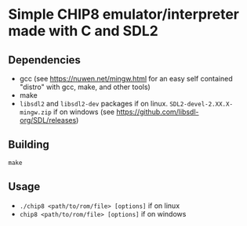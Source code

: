 # Simple CHIP8 emulator/interpreter made with C and SDL2

## Dependencies
* gcc (see https://nuwen.net/mingw.html for an easy self contained "distro" with gcc, make, and other tools)
* make
* `libsdl2` and `libsdl2-dev` packages if on linux. `SDL2-devel-2.XX.X-mingw.zip` if on windows (see https://github.com/libsdl-org/SDL/releases)

## Building
`make`

## Usage
* `./chip8 <path/to/rom/file> [options]` if on linux
* `chip8 <path/to/rom/file> [options]` if on windows
